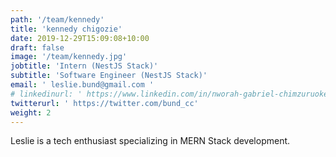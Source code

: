 ```yaml
---
path: '/team/kennedy'
title: 'kennedy chigozie'
date: 2019-12-29T15:09:08+10:00
draft: false
image: '/team/kennedy.jpg'
jobtitle: 'Intern (NestJS Stack)'
subtitle: 'Software Engineer (NestJS Stack)'
email: ' leslie.bund@gmail.com '
# linkedinurl: ' https://www.linkedin.com/in/nworah-gabriel-chimzuruoke-b74121224/'
twitterurl: ' https://twitter.com/bund_cc'
weight: 2
---
```


<p style='text-align: justify'>
    Leslie is a tech enthusiast specializing in MERN Stack development.
</p>
